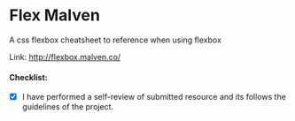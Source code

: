 # Flex Malven

A css flexbox cheatsheet to reference when using flexbox

Link: http://flexbox.malven.co/

#### Checklist:

- [x] I have performed a self-review of submitted resource and its follows the guidelines of the project.
